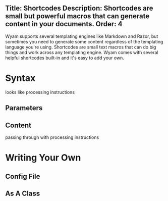 Title: Shortcodes
Description: Shortcodes are small but powerful macros that can generate content in your documents.
Order: 4
---
Wyam supports several templating engines like Markdown and Razor, but sometimes you need to generate some content regardless of the templating language you're using. Shortcodes are small text macros that can do big things and work across any templating engine. Wyam comes with several helpful shortcodes built-in and it's easy to add your own.

# Syntax

looks like processing instructions

## Parameters

## Content

passing through with processing instructions

# Writing Your Own

## Config File

## As A Class